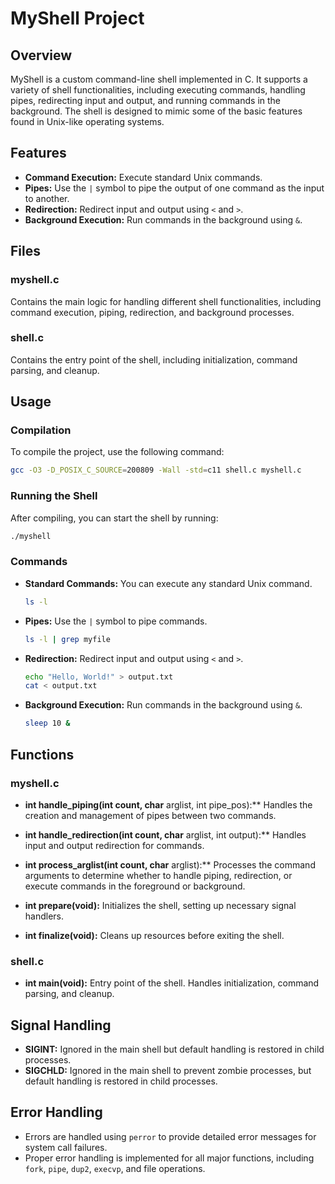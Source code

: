 # MyShell Project

## Overview

MyShell is a custom command-line shell implemented in C. It supports a variety of shell functionalities, including executing commands, handling pipes, redirecting input and output, and running commands in the background. The shell is designed to mimic some of the basic features found in Unix-like operating systems.

## Features

- **Command Execution:** Execute standard Unix commands.
- **Pipes:** Use the `|` symbol to pipe the output of one command as the input to another.
- **Redirection:** Redirect input and output using `<` and `>`.
- **Background Execution:** Run commands in the background using `&`.

## Files

### myshell.c

Contains the main logic for handling different shell functionalities, including command execution, piping, redirection, and background processes.

### shell.c

Contains the entry point of the shell, including initialization, command parsing, and cleanup.

## Usage

### Compilation

To compile the project, use the following command:

```bash
gcc -O3 -D_POSIX_C_SOURCE=200809 -Wall -std=c11 shell.c myshell.c
```

### Running the Shell

After compiling, you can start the shell by running:

```bash
./myshell
```

### Commands

- **Standard Commands:** You can execute any standard Unix command.
  
  ```bash
  ls -l
  ```

- **Pipes:** Use the `|` symbol to pipe commands.

  ```bash
  ls -l | grep myfile
  ```

- **Redirection:** Redirect input and output using `<` and `>`.

  ```bash
  echo "Hello, World!" > output.txt
  cat < output.txt
  ```

- **Background Execution:** Run commands in the background using `&`.

  ```bash
  sleep 10 &
  ```

## Functions

### myshell.c

- **int handle_piping(int count, char** arglist, int pipe_pos):**
  Handles the creation and management of pipes between two commands.
  
- **int handle_redirection(int count, char** arglist, int output):**
  Handles input and output redirection for commands.

- **int process_arglist(int count, char** arglist):**
  Processes the command arguments to determine whether to handle piping, redirection, or execute commands in the foreground or background.

- **int prepare(void):**
  Initializes the shell, setting up necessary signal handlers.

- **int finalize(void):**
  Cleans up resources before exiting the shell.

### shell.c

- **int main(void):**
  Entry point of the shell. Handles initialization, command parsing, and cleanup.

## Signal Handling

- **SIGINT:** Ignored in the main shell but default handling is restored in child processes.
- **SIGCHLD:** Ignored in the main shell to prevent zombie processes, but default handling is restored in child processes.

## Error Handling

- Errors are handled using `perror` to provide detailed error messages for system call failures.
- Proper error handling is implemented for all major functions, including `fork`, `pipe`, `dup2`, `execvp`, and file operations.

